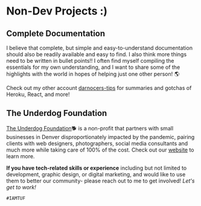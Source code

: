 # Non-Dev Projects :)

## Complete Documentation 
I believe that complete, but simple and easy-to-understand documentation should also be readily available and easy to find. I also think more things need to be written in bullet points!! I often find myself compiling the essentials for my own understanding, and I want to share some of the highlights with the world in hopes of helping just one other person! :earth_americas:

Check out my other account [darnocers-tips](https://github.com/darnocers-tips) for summaries and gotchas of Heroku, React, and more! 


## The Underdog Foundation
[The Underdog Foundation](https://theunderdogfoundation.org/):dog2: is a non-profit that partners with small businesses in Denver disproportionately impacted by the pandemic, pairing clients with web designers, photographers, social media consultants and much more while taking care of 100% of the cost. Check out our [website](https://theunderdogfoundation.org/) to learn more. 

**If you have tech-related skills or experience** including but not limited to development, graphic design, or digital marketing, and would like to use them to better our community- please reach out to me to get involved! _Let's get to work!_

`#IAMTUF`
